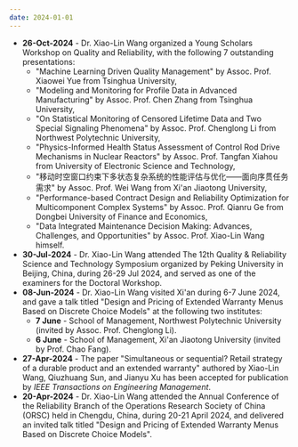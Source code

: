 ```yaml
---
date: 2024-01-01
---
```

<ul>
  <li><b>26-Oct-2024</b> - Dr. Xiao-Lin Wang organized a Young Scholars Workshop on Quality and Reliability, with the following 7 outstanding presentations:
  <ul>
    <li>"Machine Learning Driven Quality Management" by Assoc. Prof. Xiaowei Yue from Tsinghua University,</li>
    <li>"Modeling and Monitoring for Profile Data in Advanced Manufacturing" by Assoc. Prof. Chen Zhang from Tsinghua University,</li>
    <li>"On Statistical Monitoring of Censored Lifetime Data and Two Special Signaling Phenomena" by Assoc. Prof. Chenglong Li from Northwest Polytechnic University,</li>
    <li>"Physics-Informed Health Status Assessment of Control Rod Drive Mechanisms in Nuclear Reactors" by Assoc. Prof. Tangfan Xiahou from University of Electronic Science and Technology,</li>
    <li>"移动时空窗口约束下多状态复杂系统的性能评估与优化——面向序贯任务需求" by Assoc. Prof. Wei Wang from Xi'an Jiaotong University,</li>
    <li>"Performance-based Contract Design and Reliability Optimization for Multicomponent Complex Systems" by Assoc. Prof. Qianru Ge from Dongbei University of Finance and Economics,</li>
    <li>"Data Integrated Maintenance Decision Making: Advances, Challenges, and Opportunities" by Assoc. Prof. Xiao-Lin Wang himself.</li>
  </ul></li>
  <li><b>30-Jul-2024</b> - Dr. Xiao-Lin Wang attended The 12th Quality & Reliability Science and Technology Symposium organized by Peking University in Beijing, China, during 26-29 Jul 2024, and served as one of the examiners for the Doctoral Workshop.</li>
  <li><b>08-Jun-2024</b> - Dr. Xiao-Lin Wang visited Xi'an during 6-7 June 2024, and gave a talk titled "Design and Pricing of Extended Warranty Menus Based on Discrete Choice Models" at the following two institutes:
  <ul>
    <li><b>7 June</b> - School of Management, Northwest Polytechnic University (invited by Assoc. Prof. Chenglong Li).</li>
    <li><b>6 June</b> - School of Management, Xi'an Jiaotong University (invited by Prof. Chao Fang).</li>
  </ul></li>
  <li><b>27-Apr-2024</b> - The paper "Simultaneous or sequential? Retail strategy of a durable product and an extended warranty" authored by Xiao-Lin Wang, Qiuzhuang Sun, and Jianyu Xu has been accepted for publication by <i>IEEE Transactions on Engineering Management</i>.</li>
  <li><b>20-Apr-2024</b> - Dr. Xiao-Lin Wang attended the Annual Conference of the Reliability Branch of the Operations Research Society of China (ORSC) held in Chengdu, China, during 20-21 April 2024, and delivered an invited talk titled "Design and Pricing of Extended Warranty Menus Based on Discrete Choice Models".</li>
<ul>
